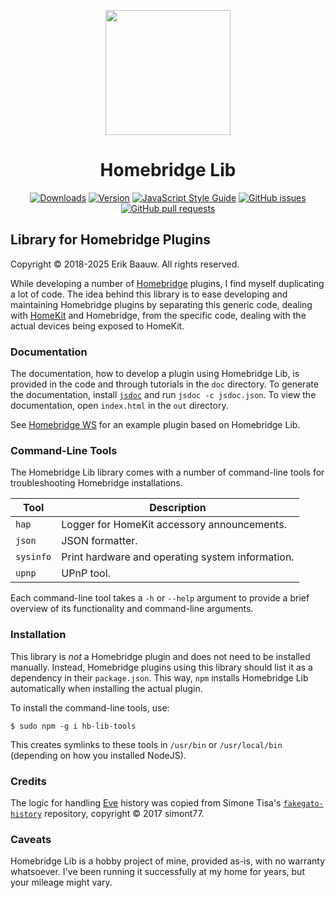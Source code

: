 <p align="center">
  <img src="homebridge-lib.png" height="200px">  
</p>
<span align="center">

# Homebridge Lib
[![Downloads](https://img.shields.io/npm/dt/homebridge-lib.svg)](https://www.npmjs.com/package/homebridge-lib)
[![Version](https://img.shields.io/npm/v/homebridge-lib.svg)](https://www.npmjs.com/package/homebridge-lib)
[![JavaScript Style Guide](https://img.shields.io/badge/code_style-standard-brightgreen.svg)](https://standardjs.com)
[![GitHub issues](https://img.shields.io/github/issues/ebaauw/homebridge-lib)](https://github.com/ebaauw/homebridge-lib/issues)
[![GitHub pull requests](https://img.shields.io/github/issues-pr/ebaauw/homebridge-lib)](https://github.com/ebaauw/homebridge-lib/pulls)

</span>

## Library for Homebridge Plugins
Copyright © 2018-2025 Erik Baauw. All rights reserved.

While developing a number of [Homebridge](https://github.com/homebridge/homebridge) plugins, I find myself duplicating a lot of code.
The idea behind this library is to ease developing and maintaining Homebridge plugins by separating this generic code, dealing with [HomeKit](http://www.apple.com/ios/home/) and Homebridge, from the specific code, dealing with the actual devices being exposed to HomeKit.

### Documentation
The documentation, how to develop a plugin using Homebridge Lib, is provided in the code and through tutorials in the `doc` directory.
To generate the documentation, install [`jsdoc`](https://github.com/jsdoc3/jsdoc) and run `jsdoc -c jsdoc.json`.
To view the documentation, open `index.html` in the `out` directory.  

See [Homebridge WS](https://github.com/ebaauw/homebridge-ws) for an example plugin based on Homebridge Lib.

### Command-Line Tools
The Homebridge Lib library comes with a number of command-line tools for troubleshooting Homebridge installations.

Tool      | Description
--------- | -----------
`hap`     | Logger for HomeKit accessory announcements.
`json`    | JSON formatter.
`sysinfo` | Print hardware and operating system information.
`upnp`    | UPnP tool.

Each command-line tool takes a `-h` or `--help` argument to provide a brief overview of its functionality and command-line arguments.

### Installation
This library is _not_ a Homebridge plugin and does not need to be installed manually.
Instead, Homebridge plugins using this library should list it as a dependency in their `package.json`.
This way, `npm` installs Homebridge Lib automatically when installing the actual plugin.

To install the command-line tools, use:
```
$ sudo npm -g i hb-lib-tools
```
This creates symlinks to these tools in `/usr/bin` or `/usr/local/bin` (depending on how you installed NodeJS).

### Credits
The logic for handling [Eve](https://www.evehome.com/en/eve-app) history was copied from Simone Tisa's [`fakegato-history`](https://github.com/simont77/fakegato-history) repository, copyright © 2017 simont77.

### Caveats
Homebridge Lib is a hobby project of mine, provided as-is, with no warranty whatsoever.  I've been running it successfully at my home for years, but your mileage might vary.
